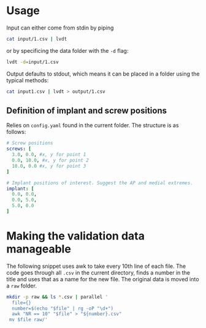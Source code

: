 # Usage
Input can either come from stdin by piping 
```bash
cat input/1.csv | lvdt
```
or by specificing the data folder with the `-d` flag:
```bash
lvdt -d=input/1.csv
```

Output defaults to stdout, which means it can be placed in a folder using the typical methods:
```bash
cat input1.csv | lvdt > output/1.csv
```

## Definition of implant and screw positions
Relies on `config.yaml` found in the current folder. The structure is as follows:
```yaml
# Screw positions
screws: [
  3.0, 0.0, #x, y for point 1
  0.0, 10.0, #x, y for point 2
  10.0, 0.0 #x, y for point 3
]

# Implant positions of interest. Suggest the AP and medial extremes.
implant: [
  0.0, 0.0,
  0.0, 5.0,
  5.0, 0.0
]
```


# Making the validation data manageable
The following snippet uses awk to take every 10th line of each file. The code goes through all `.csv` in the current directory, finds a number in the title and uses that as a name for the new file.
The original data is moved into a `raw` folder.
```bash
mkdir -p raw && ls *.csv | parallel '
  file={}
  number=$(echo "$file" | rg -oP "\d+")
  awk "NR == 10" "$file" > "${number}.csv"
 mv $file raw/'
```
